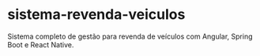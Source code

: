 # sistema-revenda-veiculos
Sistema completo de gestão para revenda de veículos com Angular, Spring Boot e React Native.
